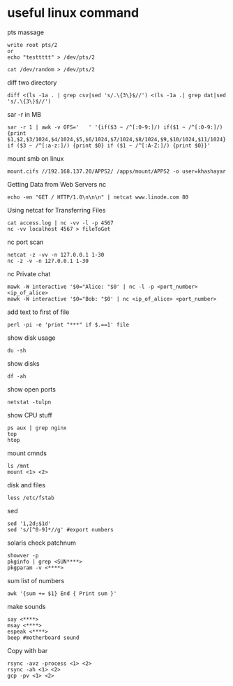 # useful linux command
pts massage
```
write root pts/2
or
echo "testtttt" > /dev/pts/2

cat /dev/random > /dev/pts/2
```

diff two directory
```
diff <(ls -1a . | grep csv|sed 's/.\{3\}$//') <(ls -1a .| grep dat|sed 's/.\{3\}$//')
```
sar -r in MB
```
sar -r 1 | awk -v OFS='   ' '{if($3 ~ /^[:0-9:]/) if($1 ~ /^[:0-9:]/) {print $1,$2,$3/1024,$4/1024,$5,$6/1024,$7/1024,$8/1024,$9,$10/1024,$11/1024} if ($3 ~ /^[:a-z:]/) {print $0} if ($1 ~ /^[:A-Z:]/) {print $0}}'
```
mount smb on linux
```
mount.cifs //192.168.137.20/APPS2/ /apps/mount/APPS2 -o user=khashayar
```
Getting Data from Web Servers nc
```
echo -en "GET / HTTP/1.0\n\n\n" | netcat www.linode.com 80
```
Using netcat for Transferring Files
```
cat access.log | nc -vv -l -p 4567
nc -vv localhost 4567 > fileToGet
```
nc port scan
```
netcat -z -vv -n 127.0.0.1 1-30
nc -z -v -n 127.0.0.1 1-30
```
nc Private chat
```
mawk -W interactive '$0="Alice: "$0' | nc -l -p <port_number> <ip_of_alice>
mawk -W interactive '$0="Bob: "$0' | nc <ip_of_alice> <port_number>
```
add text to first of file
```
perl -pi -e 'print "***" if $.==1' file
```
show disk usage
```
du -sh
```
show disks
```
df -ah
```
show open ports
```
netstat -tulpn
```
show CPU stuff
```
ps aux | grep nginx
top
htop
```
mount cmnds
```
ls /mnt
mount <1> <2>
```
disk and files
```
less /etc/fstab
```
sed
```
sed '1,2d;$1d'
sed 's/[^0-9]*//g' #export numbers
```
solaris check patchnum
```
showver -p
pkginfo | grep <SUN****>
pkgparam -v <****>
```
sum list of numbers
```
awk '{sum += $1} End { Print sum }'
```
make sounds
```
say <****>
msay <****>
espeak <****>
beep #motherboard sound
```
Copy with bar
```
rsync -avz -process <1> <2>
rsync -ah <1> <2>
gcp -pv <1> <2>
```

